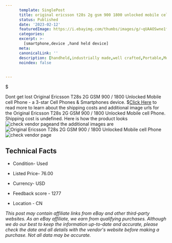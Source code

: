 ```yaml
---
      template: SinglePost
      title: original ericsson t28s 2g gsm 900 1800 unlocked mobile cell phone
      status: Published
      date: '2023-02-12'
      featuredImage: https://i.ebayimg.com/thumbs/images/g/~qUAAOSwne1fxLl3/s-l225.jpg
      categories: 
      excerpt: >-
        [smartphone,device ,hand held device]
      meta:
      canonicalLink: ''
      description: [handheld,industrially made,well crafted,Portable,Mobile,Compact,Convenient,Lightweight,Maneuverable,Man-portable,Miniature,Carriable,Hand-held,Light,Holdable,Transportable,Mobile device,Pocket-sized,On-the-go,Wireless,Cordless,Compact size,Convenient size, smartphone,device ,hand held device]
      noindex: false
      
        
---
```

$

Dont get lost  Original Ericsson T28s 2G GSM 900 / 1800 Unlocked Mobile cell Phone - a 3-star Cell Phones & Smartphones device.
$[Click Here](https://www.ebay.com/itm/144553755864?hash=item21a81344d8%3Ag%3A%7EqUAAOSwne1fxLl3&amdata=enc%3AAQAHAAAA4FRp6Mqk8cLA7UjBg9eyhX%2BXoX3%2FsWoE5HfbLEFlH5sYFWbF1I%2Fo5b1uE80Q%2F7u92adXWmapd48VcD5pJEItYN%2BeZYfEy2dHXdkXnW4bYRIN1S312zDuhCvAjbG727bJNbhrJhSylj%2BSiR18yfukxPDHAj7BMMvTZFNIDzdrwO5n3ps2SWjgPCHVj18AyEW%2Fzs6KzYogsGJPN1SpI8Q8FkCZZ5EWYnwstHInwqF1EPFUxO7LYqBLiYi20qRf6QP6TtoeWT%2BVVPnakX5t21w%2BygPX5jgdan9cQs8eoW7oQifQ&mkevt=1&mkcid=1&mkrid=711-53200-19255-0&campid=%253CePNCampaignId%253E&customid=%253CreferenceId%253E&toolid=10049) to read more to learn about the shipping costs and additional image urls for the Original Ericsson T28s 2G GSM 900 / 1800 Unlocked Mobile cell Phone. Shipping cost is undefined. Here is how the product looks ![check vendor page](https://i.ebayimg.com/thumbs/images/g/~qUAAOSwne1fxLl3/s-l225.jpg)and the additional images are![Original Ericsson T28s 2G GSM 900 / 1800 Unlocked Mobile cell Phone](https://i.ebayimg.com/images/g/~qUAAOSwne1fxLl3/s-l225.jpg)![check vendor page](https://origin-galleryplus.ebayimg.com/ws/web/144553755864_2_0_1/225x225.jpg,https://origin-galleryplus.ebayimg.com/ws/web/144553755864_3_0_1/225x225.jpg,https://origin-galleryplus.ebayimg.com/ws/web/144553755864_4_0_1/225x225.jpg,https://origin-galleryplus.ebayimg.com/ws/web/144553755864_5_0_1/225x225.jpg,https://origin-galleryplus.ebayimg.com/ws/web/144553755864_6_0_1/225x225.jpg)



 ## Technical Facts 



     
      

 - Condition- Used 


      

 - Listed Price- 76.00 


      

 - Currency- USD 


      

 - Feedback score - 1277 


      

 - Location - CN 


      
      

 *_This post may contain affiliate links from eBay and other third-party websites. As an eBay affiliate, we earn from qualifying purchases. Although we do our best to keep the information up-to-date and accurate, please check the date and all details with the vendor's website before making a purchase. Not all data may be accurate._*






